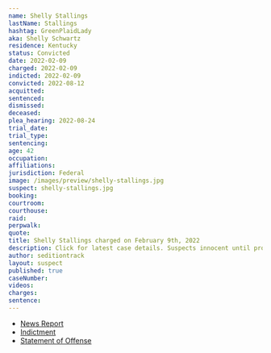 ```yaml
---
name: Shelly Stallings
lastName: Stallings
hashtag: GreenPlaidLady
aka: Shelly Schwartz
residence: Kentucky
status: Convicted
date: 2022-02-09
charged: 2022-02-09
indicted: 2022-02-09
convicted: 2022-08-12
acquitted:
sentenced:
dismissed:
deceased:
plea_hearing: 2022-08-24
trial_date:
trial_type:
sentencing:
age: 42
occupation:
affiliations:
jurisdiction: Federal
image: /images/preview/shelly-stallings.jpg
suspect: shelly-stallings.jpg
booking:
courtroom:
courthouse:
raid:
perpwalk:
quote:
title: Shelly Stallings charged on February 9th, 2022
description: Click for latest case details. Suspects innocent until proven guilty.
author: seditiontrack
layout: suspect
published: true
caseNumber: 
videos:
charges:
sentence:
---
```

- [News Report](https://www.courier-journal.com/story/news/crime/2022/02/16/morganfield-kentucky-woman-shelly-stallings-charged-jan-6-us-capitol-riot/6815764001/)
- [Indictment](https://www.justice.gov/usao-dc/case-multi-defendant/file/1473366/download)
- [Statement of Offense](https://storage.courtlistener.com/recap/gov.uscourts.dcd.240030/gov.uscourts.dcd.240030.111.0_1.pdf)
